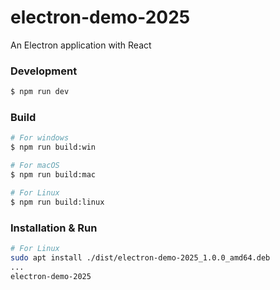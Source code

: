 # electron-demo-2025

An Electron application with React

### Development

```bash
$ npm run dev
```

### Build

```bash
# For windows
$ npm run build:win

# For macOS
$ npm run build:mac

# For Linux
$ npm run build:linux
```
### Installation & Run 

```bash
# For Linux
sudo apt install ./dist/electron-demo-2025_1.0.0_amd64.deb
...
electron-demo-2025
```